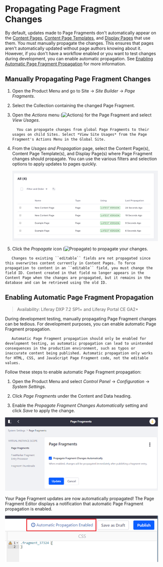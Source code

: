 # Propagating Page Fragment Changes

By default, updates made to Page Fragments don't automatically appear on the [Content Pages](../../creating-pages/content-pages-overview.md), [Content Page Templates](../../creating-pages/creating-a-page-template.md), and [Display Pages](./using-display-page-templates/creating-a-display-page-template.md) that use them. You must manually propagate the changes. This ensures that pages aren't automatically updated without page authors knowing about it. However, if you don't have a workflow enabled or you want to test changes during development, you can enable automatic propagation. See [Enabling Automatic Page Fragment Propagation](#enabling-automatic-page-fragment-propagation) for more information.

## Manually Propagating Page Fragment Changes

1. Open the Product Menu and go to Site &rarr; _Site Builder_ &rarr; _Page Fragments_.

1. Select the Collection containing the changed Page Fragment.

1. Open the _Actions_ menu (![Actions](../../../images/icon-actions.png)) for the Page Fragment and select _View Usages_.

    ```note::
      You can propagate changes from global Page Fragments to their usages on child Sites. Select *View Site Usages* from the Page Fragment's Actions Menu in the Global Site.
    ```

1. From the _Usages and Propagation_ page, select the Content Page(s), Content Page Template(s), and Display Page(s) where Page Fragment changes should propagate. You can use the various filters and selection options to apply updates to pages quickly.

    ![The Usages and Propagation page shows the pages updated by the propagation.](./propagating-page-fragment-changes/images/01.png)

1. Click the _Propagate_ icon (![Propagate](../../../images/icon-propagate.png)) to propagate your changes.

```note::
   Changes to existing ``editable`` fields are not propagated since this overwrites content currently in Content Pages. To force propagation to content in an ``editable`` field, you must change the field ID. Content created in that field no longer appears in the Content Page when the changes are propagated, but it remains in the database and can be retrieved using the old ID.
```

## Enabling Automatic Page Fragment Propagation

> Availability: Liferay DXP 7.2 SP1+ and Liferay Portal CE GA2+

During development testing, manually propagating Page Fragment changes can be tedious. For development purposes, you can enable automatic Page Fragment propagation.

```warning::
   Automatic Page Fragment propagation should only be enabled for development testing, as automatic propagation can lead to unintended consequences in the production environment, such as typos or inaccurate content being published. Automatic propagation only works for HTML, CSS, and JavaScript Page Fragment code, not the editable values.
```

Follow these steps to enable automatic Page Fragment propagation:

1. Open the Product Menu and select _Control Panel_ &rarr; _Configuration_ &rarr; _System Settings_.

1. Click _Page Fragments_ under the Content and Data heading.

1. Enable the _Propagate Fragment Changes Automatically_ setting and click _Save_ to apply the change.

![Once Page Fragment propagation is enabled, developers can propagate Page Fragment changes to all pages using them automatically.](./propagating-page-fragment-changes/images/02.png)

Your Page Fragment updates are now automatically propagated! The Page Fragment Editor displays a notification that automatic Page Fragment propagation is enabled.

![You're notified when automatic propagation is enabled.](./propagating-page-fragment-changes/images/03.png)
